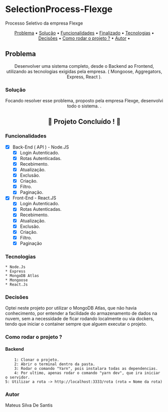 # SelectionProcess-Flexge
Processo Seletivo da empresa Flexge

<p align="center">
 <a href="#problema">Problema</a> •
 <a href="#solucao">Solução</a> • 
 <a href="#funcionalidades">Funcionalidades</a> •
 <a href="#andamento">Finalizado</a> •
 <a href="#tecnologias">Tecnologias</a> •  
 <a href="#decisoes ">Decisões</a> • 	
 <a href="#rodar ">Como rodar o projeto ?</a> •
 <a href="#autor">Autor</a> •
</p>



## Problema

<p id="problema" align="center"> 
Desenvolver uma sistema completo, desde o Backend ao Frontend, utilizando as tecnologias exigidas pela empresa. ( Mongoose, Aggregators, Express, React
 ).</p>




### Solução

<p id="solucao" align="center">Focando resolver esse problema, proposto pela empresa Flexge, desenvolvi todo o sistema. .</p>



<h2 id="andamento" align="center"> 
	🚧 Projeto Concluído ! 🚀
</h2>




<p id="funcionalidades"></p>
<h3>Funcionalidades</h2>

- [x] Back-End ( API ) - Node.JS
    - [x] Login Autenticado.
    - [x] Rotas Autenticadas.
    - [x] Recebimento.
    - [x] Atualização.
    - [x] Exclusão.
    - [x] Criação.
    - [x] Filtro.
    - [x] Paginação.

- [x] Front-End - React.JS
    - [x] Login Autenticado.
    - [x] Rotas Autenticadas.
    - [x] Recebimento.
    - [x] Atualização.
    - [x] Exclusão.
    - [x] Criação.
    - [x] Filtro.
    - [x] Paginação 

<h3 id="tecnologias"> Tecnologias </h3>
    
    * Node.Js
    * Express
    * MongoDB Atlas
    * Mongoose
    * React.Js

<h3 id="decisoes"> Decisões </h3>
	
<p>
	Optei neste projeto por utilizar o MongoDB Atlas, que não havia conhecimento, por entender a facilidade do armazenamento de dados na nuvem, sem a necessidade de ficar rodando localmente ou via dockers, tendo que iniciar o container sempre que alguem executar o projeto.
	</p>
	

<h3 id="rodar">Como rodar o projeto ?</h3>
	
<h4>Backend</h4>
	
		1: Clonar o projeto.
		2: Abrir o terminal dentro da pasta.
		3: Rodar o comando "Yarn", pois instalara todas as dependencias.
		4: Por ultimo, apenas rodar o comando "yarn dev", que ira iniciar o servidor.
    5: Utilizar a rota -> http://localhost:3333/rota (rota = Nome da rota)

<h3>Autor</h3>
	
<p>Mateus Silva De Santis</p>
